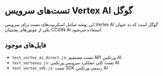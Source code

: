 # تست‌های سرویس Vertex AI گوگل

این پوشه شامل اسکریپت‌های تست برای سرویس Vertex AI گوگل است که به عنوان یکی از موتورهای پشتیبان CCOIN AI استفاده می‌شود.

## فایل‌های موجود

- `test_vertex_ai_direct.js`: تست مستقیم API ورتکس AI
- `test_vertexai.js`: تست کلی عملکرد سرویس ورتکس AI
- `test_vertex_sdk.js`: تست SDK رسمی ورتکس AI